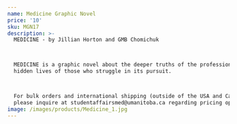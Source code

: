 ```yaml
---
name: Medicine Graphic Novel
price: '10'
sku: MGN17
description: >-
  MEDICINE - by Jillian Horton and GMB Chomichuk



  MEDICINE is a graphic novel about the deeper truths of the profession and the
  hidden lives of those who struggle in its pursuit.



  For bulk orders and international shipping (outside of the USA and Canada)
  please inquire at studentaffairsmed@umanitoba.ca regarding pricing options.
image: /images/products/Medicine_1.jpg
---
```

